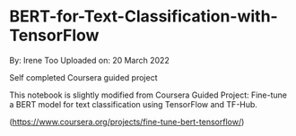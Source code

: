 # BERT-for-Text-Classification-with-TensorFlow

By: Irene Too
Uploaded on: 20 March 2022

Self completed Coursera guided project

This notebook is slightly modified from Coursera Guided Project: 
Fine-tune a BERT model for text classification using TensorFlow and TF-Hub.

(https://www.coursera.org/projects/fine-tune-bert-tensorflow/)
